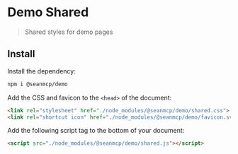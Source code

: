 # Demo Shared

> Shared styles for demo pages

## Install

Install the dependency:

```sh
npm i @seanmcp/demo
```

Add the CSS and favicon to the `<head>` of the document:

```html
<link rel="stylesheet" href="./node_modules/@seanmcp/demo/shared.css">
<link rel="shortcut icon" href="./node_modules/@seanmcp/demo/favicon.svg" type="image/svg">
```

Add the following script tag to the bottom of your document:

```html
<script src="./node_modules/@seanmcp/demo/shared.js"></script>
```
